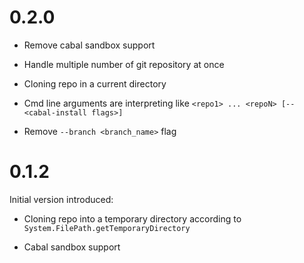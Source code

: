 0.2.0
=====

  * Remove cabal sandbox support

  * Handle multiple number of git repository at once

  * Cloning repo in a current directory

  * Cmd line arguments are interpreting like `<repo1> ... <repoN> [-- <cabal-install flags>]`

  * Remove `--branch <branch_name>` flag

0.1.2
=====
  Initial version introduced:

  * Cloning repo into a temporary directory according to `System.FilePath.getTemporaryDirectory`

  * Cabal sandbox support
